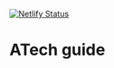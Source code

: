 [![Netlify Status](https://api.netlify.com/api/v1/badges/a110ce45-b461-493d-90fb-2013ec5b35df/deploy-status)](https://app.netlify.com/sites/atech-guide/deploys)

# ATech guide
 
